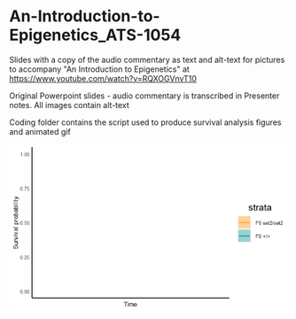 # An-Introduction-to-Epigenetics_ATS-1054
Slides with a copy of the audio commentary as text and alt-text for pictures to accompany "An Introduction to Epigenetics" at https://www.youtube.com/watch?v=RQXOGVnvT10


Original Powerpoint slides - audio commentary is transcribed in Presenter notes. All images contain alt-text

Coding folder contains the script used to produce survival analysis figures and animated gif

![](https://github.com/Philip-Leftwich/An-Introduction-to-Epigenetics_ATS-1054/blob/main/coding/img/figure1.gif)
